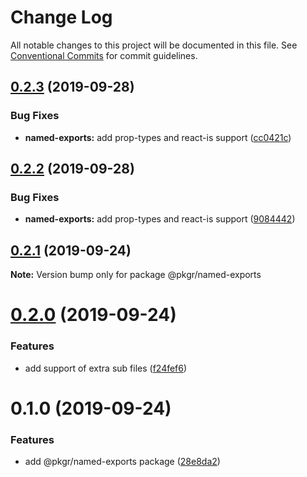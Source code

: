 # Change Log

All notable changes to this project will be documented in this file.
See [Conventional Commits](https://conventionalcommits.org) for commit guidelines.

## [0.2.3](https://github.com/rx-ts/pkgr/compare/@pkgr/named-exports@0.2.2...@pkgr/named-exports@0.2.3) (2019-09-28)


### Bug Fixes

* **named-exports:** add prop-types and react-is support ([cc0421c](https://github.com/rx-ts/pkgr/commit/cc0421c))





## [0.2.2](https://github.com/rx-ts/pkgr/compare/@pkgr/named-exports@0.2.1...@pkgr/named-exports@0.2.2) (2019-09-28)


### Bug Fixes

* **named-exports:** add prop-types and react-is support ([9084442](https://github.com/rx-ts/pkgr/commit/9084442))





## [0.2.1](https://github.com/rx-ts/pkgr/compare/@pkgr/named-exports@0.2.0...@pkgr/named-exports@0.2.1) (2019-09-24)

**Note:** Version bump only for package @pkgr/named-exports





# [0.2.0](https://github.com/rx-ts/pkgr/compare/@pkgr/named-exports@0.1.0...@pkgr/named-exports@0.2.0) (2019-09-24)


### Features

* add support of extra sub files ([f24fef6](https://github.com/rx-ts/pkgr/commit/f24fef6))





# 0.1.0 (2019-09-24)


### Features

* add @pkgr/named-exports package ([28e8da2](https://github.com/rx-ts/pkgr/commit/28e8da2))
